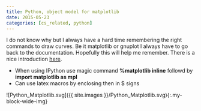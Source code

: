 ```yaml
---
title: Python, object model for matplotlib
date: 2015-05-23
categories: [cs_related, python]
---
```


I do not know why but I always have a hard time remembering the right commands to draw curves. 
Be it matplotlib or gnuplot I always have to go back to the documentation. Hopefully this will help me remember.
There is a nice introduction [here](https://lwn.net/Articles/631475/).

* When using IPython use magic command **%matplotlib inline** followd by **import matplotlib as mpl**
* Can use latex macros by enclosing then in $ signs

![Python_Matplotlib.svg]({{ site.images }}/Python_Matplotlib.svg){:.my-block-wide-img}
